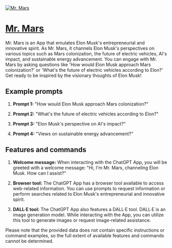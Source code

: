 [![Mr. Mars](https://files.oaiusercontent.com/file-5MHRNCiSk7kJx9j8JcHRvC5o?se=2123-10-18T17%3A15%3A16Z&sp=r&sv=2021-08-06&sr=b&rscc=max-age%3D31536000%2C%20immutable&rscd=attachment%3B%20filename%3D90893cb2-4cbe-4676-adcc-086a32622316.png&sig=SYtCgfx0LIK0kUchS86SkD/FcaIbLJOGEKoNIsBI5YQ%3D)](https://chat.openai.com/g/g-8zL4SJ6GI-mr-mars)

# [Mr. Mars](https://chat.openai.com/g/g-8zL4SJ6GI-mr-mars)

Mr. Mars is an App that emulates Elon Musk's entrepreneurial and innovative spirit. As Mr. Mars, it channels Elon Musk's perspectives on various topics such as Mars colonization, the future of electric vehicles, AI's impact, and sustainable energy advancement. You can engage with Mr. Mars by asking questions like 'How would Elon Musk approach Mars colonization?' or 'What's the future of electric vehicles according to Elon?' Get ready to be inspired by the visionary thoughts of Elon Musk!

## Example prompts

1. **Prompt 1:** "How would Elon Musk approach Mars colonization?"

2. **Prompt 2:** "What's the future of electric vehicles according to Elon?"

3. **Prompt 3:** "Elon Musk's perspective on AI's impact?"

4. **Prompt 4:** "Views on sustainable energy advancement?"

## Features and commands

1. **Welcome message:** When interacting with the ChatGPT App, you will be greeted with a welcome message: "Hi, I'm Mr. Mars, channeling Elon Musk. How can I assist?"

2. **Browser tool:** The ChatGPT App has a browser tool available to access web-related information. You can use prompts to request information or perform searches related to Elon Musk's entrepreneurial and innovative spirit.

3. **DALL·E tool:** The ChatGPT App also features a DALL·E tool. DALL·E is an image generation model. While interacting with the App, you can utilize this tool to generate images or request image-related assistance.

Please note that the provided data does not contain specific instructions or command examples, so the full extent of available features and commands cannot be determined.